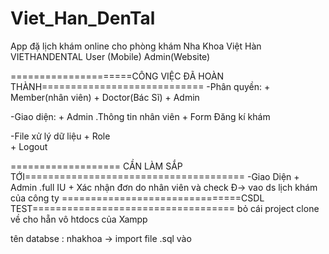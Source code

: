 # Viet_Han_DenTal
App đặ lịch khám online cho phòng khám Nha Khoa Việt Hàn VIETHANDENTAL
User (Mobile)
Admin(Website)


=====================CÔNG VIỆC ĐÃ HOÀN THÀNH============================
-Phân quyền:
	+ Member(nhân viên)
	+ Doctor(Bác Sĩ)
	+ Admin
	
-Giao diện:
	+ Admin
		.Thông tin nhân viên
	+ Form Đăng kí khám
		
-File xử lý dữ liệu
	+ Role	
	+ Logout

=================== CẦN LÀM SẮP TỚI======================================
-Giao Diện
	+ Admin
		.full IU
	+ Xác nhận đơn do nhân viên và check Đ-> vao ds lịch khám của công ty
===============================CSDL TEST===================================
bỏ cái project clone về cho hẵn vô htdocs của Xampp 

tên databse : nhakhoa -> import file .sql vào 
